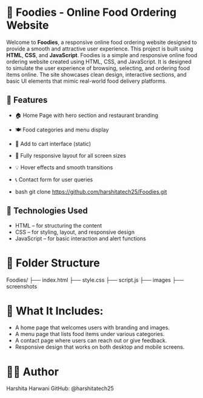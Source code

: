 # 🍔 Foodies - Online Food Ordering Website
Welcome to **Foodies**, a responsive online food ordering website designed to provide a smooth and attractive user experience. This project is built using **HTML**, **CSS**, and **JavaScript**.
Foodies is a simple and responsive online food ordering website created using HTML, CSS, and JavaScript. It is designed to simulate the user experience of browsing, selecting, and ordering food items online.
The site showcases clean design, interactive sections, and basic UI elements that mimic real-world food delivery platforms.

## 📌 Features
- 🏠 Home Page with hero section and restaurant branding
- 🍽️ Food categories and menu display
- 🛒 Add to cart interface (static)
- 📱 Fully responsive layout for all screen sizes
- 💡 Hover effects and smooth transitions
- 📞 Contact form for user queries

-  bash git clone
   https://github.com/harshitatech25/Foodies.git

 ## 🚀 Technologies Used
- HTML – for structuring the content
- CSS – for styling, layout, and responsive design
- JavaScript – for basic interaction and alert functions

# 📂 Folder Structure
Foodies/
├── index.html
├── style.css
├── script.js
├── images
├── screenshots

# 🌟 What It Includes:
- A home page that welcomes users with branding and images.
- A menu page that lists food items under various categories.
- A contact page where users can reach out or give feedback.
- Responsive design that works on both desktop and mobile screens.

# 👩‍💻 Author
Harshita Harwani
GitHub: @harshitatech25
